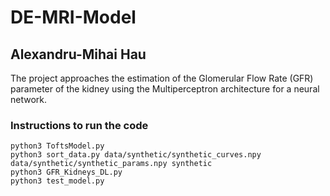 # DE-MRI-Model
## Alexandru-Mihai Hau

The project approaches the estimation of the Glomerular Flow Rate (GFR) parameter of the kidney using the Multiperceptron architecture for a neural network.

### Instructions to run the code

```
python3 ToftsModel.py
python3 sort_data.py data/synthetic/synthetic_curves.npy data/synthetic/synthetic_params.npy synthetic
python3 GFR_Kidneys_DL.py
python3 test_model.py
```
